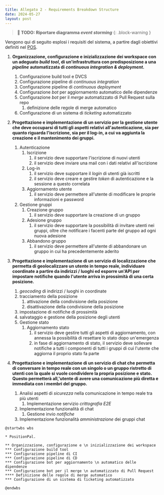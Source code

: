 ```yaml
---
title: Allegato 2 - Requirements Breakdown Structure
date: 2024-05-27
layout: post
---
```


> **🚧 TODO: Riportare diagramma _event storming_**
{: .block-warning }

Vengono qui di seguito esplosi i requisiti del sistema, a partire dagli obiettivi definiti nel [POS](/PM-report/attachments/1-pos/).

1. **Organizzazione, configurazione e inizializzazione dei workspace con un adeguato _build tool_, di un'infrastruttura con predisposizione a una _pipeline_ automatizzata di _continuous integration & deployment_.**
   1. Configurazione build tool e DVCS
   2. Configurazione pipeline di _continuous integration_
   3. Configurazione pipeline di _continuous deployment_
   4. Configurazione _bot_ per aggiornamento automatico delle dipendenze
   5. Configurazione _bot_ per il _merge_ automatizzato di Pull Request sulla repo
      1. definizione delle regole di merge automatico
   6. Configurazione di un sistema di _ticketing_ automatizzato

2. **Progettazione e implementazione di un servizio per la gestione utente che deve occuparsi di tutti gli aspetti relativi all'autenticazione, sia per quanto riguarda l'iscrizione, sia per il log-in, a cui va aggiunta la creazione e il mantenimento dei gruppi.**
   1. Autenticazione
      1. Iscrizione
         1. il servizio deve supportare l'iscrizione di nuovi utenti
         2. il servizio deve inviare una mail con i dati relativi all'iscrizione
      2. Log-in
         1. il servizio deve supportare il _login_ di utenti già iscritti
         2. il servizio deve creare e gestire _token_ di autenticazione e la sessione a questo correlata
      3. Aggiornamento utente
         1. il servizio deve permettere all'utente di modificare le proprie informazioni e password
   2. Gestione gruppi
      1. Creazione gruppo
         1. il servizio deve supportare la creazione di un gruppo
      2. Adesione gruppo
         1. il servizio deve supportare la possibilità di invitare utenti nei gruppi, oltre che notificare i facenti parte del gruppo ad ogni nuova adesione
      3. Abbandono gruppo
         1. il servizio deve permettere all'utente di abbandonare un gruppo in cui ha precedentemente aderito

3. **Progettazione e implementazione di un servizio di localizzazione che permetta di geolocalizzare un utente in tempo reale, individuare coordinate a partire da indirizzi / luoghi ed esporre un'API per impostare notifiche quando l'utente arriva in prossimità di una certa posizione.**
   1. _geocoding_ di indirizzi / luoghi in coordinate
   2. tracciamento della posizione
      1. attivazione della condivisione della posizione
      2. disattivazione della condivisione della posizione
   3. impostazione di notifiche di prossimità
   4. salvataggio e gestione della posizione degli utenti
   5. Gestione stato
      1. Aggiornamento stato
         1. il servizio deve gestire tutti gli aspetti di aggiornamento, con annessa la possibilità di resettare lo stato dopo un'emergenza
         2. in fase di aggiornamento di stato, il servizio deve sollevare notifiche a tutti i componenti di tutti i gruppi di cui l'utente che aggiorna il proprio stato fa parte
   
4. **Progettazione e implementazione di un servizio di chat che permetta di conversare in tempo reale con un singolo o un gruppo ristretto di utenti con la quale si vuole condividere la propria posizione e stato. Questo permetterà all,'utente di avere una comunicazione più diretta e immediata con i membri del gruppo.**
   1. Analisi aspetti di _sicurezza_ nella comunicazione in tempo reale tra più utenti
      1. Implementazione servizio _crittografia E2E_
   2. Implementazione funzionalità di chat
      1. Gestione invio _notifiche_
   3. Implementazione funzionalità _amministrazione_ dei gruppi chat

```plantuml
@startwbs wbs

* PositionPal.

** Organizzazione, configurazione e \n inizializzazione dei workspace
*** Configurazione build tool
*** Configurazione pipeline di CI
*** Configurazione pipeline di CD
*** Configurazione bot per aggiornamento \n automatico delle dipendenze
*** Configurazione bot per il merge \n automatizzato di Pull Request
**** Definizione delle regole di merge automatico
*** Configurazione di un sistema di ticketing automatizzato

@endwbs
```
